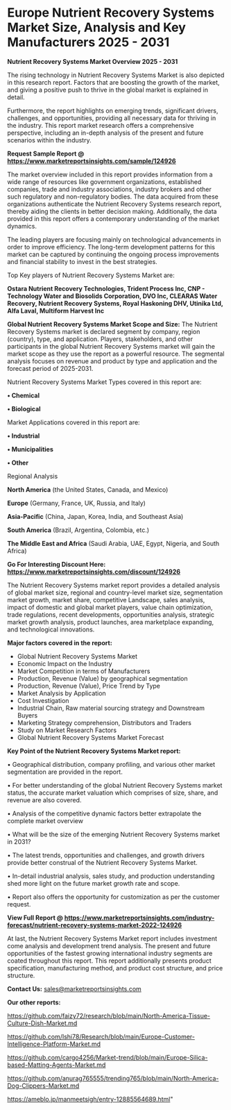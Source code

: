 # Europe Nutrient Recovery Systems Market Size, Analysis and Key Manufacturers 2025 - 2031

<Strong> Nutrient Recovery Systems Market Overview 2025 - 2031</strong>

The rising technology in Nutrient Recovery Systems Market is also depicted in this research report. Factors that are boosting the growth of the market, and giving a positive push to thrive in the global market is explained in detail.

Furthermore, the report highlights on emerging trends, significant drivers, challenges, and opportunities, providing all necessary data for thriving in the industry. This report market research offers a comprehensive perspective, including an in-depth analysis of the present and future scenarios within the industry.

<strong>Request Sample Report @ <a href=https://www.marketreportsinsights.com/sample/124926>https://www.marketreportsinsights.com/sample/124926</a></strong>

The market overview included in this report provides information from a wide range of resources like government organizations, established companies, trade and industry associations, industry brokers and other such regulatory and non-regulatory bodies. The data acquired from these organizations authenticate the Nutrient Recovery Systems research report, thereby aiding the clients in better decision making. Additionally, the data provided in this report offers a contemporary understanding of the market dynamics.

The leading players are focusing mainly on technological advancements in order to improve efficiency. The long-term development patterns for this market can be captured by continuing the ongoing process improvements and financial stability to invest in the best strategies.

Top Key players of Nutrient Recovery Systems Market are:

<strong>Ostara Nutrient Recovery Technologies, Trident Process Inc, CNP - Technology Water and Biosolids Corporation, DVO Inc, CLEARAS Water Recovery, Nutrient Recovery Systems, Royal Haskoning DHV, Utinika Ltd, Alfa Laval, Multiform Harvest Inc</strong>

<strong><b>Global Nutrient Recovery Systems Market Scope and Size:</b></strong>
The Nutrient Recovery Systems market is declared segment by company, region (country), type, and application. Players, stakeholders, and other participants in the global Nutrient Recovery Systems market will gain the market scope as they use the report as a powerful resource. The segmental analysis focuses on revenue and product by type and application and the forecast period of 2025-2031.

Nutrient Recovery Systems Market Types covered in this report are:

<strong>• Chemical

• Biological</strong>

Market Applications covered in this report are:

<strong>• Industrial

• Municipalities

• Other</strong> 

Regional Analysis

<strong>North America</strong> (the United States, Canada, and Mexico)

<strong>Europe</strong> (Germany, France, UK, Russia, and Italy)

<strong>Asia-Pacific</strong> (China, Japan, Korea, India, and Southeast Asia)

<strong>South America</strong> (Brazil, Argentina, Colombia, etc.)

<strong>The Middle East and Africa</strong> (Saudi Arabia, UAE, Egypt, Nigeria, and South Africa)

<strong>Go For Interesting Discount Here: <a href=https://www.marketreportsinsights.com/discount/124926>https://www.marketreportsinsights.com/discount/124926</a></strong>

The Nutrient Recovery Systems market report provides a detailed analysis of global market size, regional and country-level market size, segmentation market growth, market share, competitive Landscape, sales analysis, impact of domestic and global market players, value chain optimization, trade regulations, recent developments, opportunities analysis, strategic market growth analysis, product launches, area marketplace expanding, and technological innovations.

<strong><b>Major factors covered in the report:</b></strong>
<ul>
  <li>Global Nutrient Recovery Systems Market </li>
  <li>Economic Impact on the Industry</li>
  <li>Market Competition in terms of Manufacturers</li>
  <li>Production, Revenue (Value) by geographical segmentation</li>
  <li>Production, Revenue (Value), Price Trend by Type</li>
  <li>Market Analysis by Application</li>
  <li>Cost Investigation</li>
  <li>Industrial Chain, Raw material sourcing strategy and Downstream Buyers</li>
  <li>Marketing Strategy comprehension, Distributors and Traders</li>
  <li>Study on Market Research Factors</li>
  <li>Global Nutrient Recovery Systems Market Forecast</li>
</ul>

<strong><b>Key Point of the Nutrient Recovery Systems Market report:</b></strong>

• Geographical distribution, company profiling, and various other market segmentation are provided in the report.

• For better understanding of the global Nutrient Recovery Systems market status, the accurate market valuation which comprises of size, share, and revenue are also covered.

• Analysis of the competitive dynamic factors better extrapolate the complete market overview

• What will be the size of the emerging Nutrient Recovery Systems market in 2031?

• The latest trends, opportunities and challenges, and growth drivers provide better construal of the Nutrient Recovery Systems Market.

• In-detail industrial analysis, sales study, and production understanding shed more light on the future market growth rate and scope.

• Report also offers the opportunity for customization as per the customer request.

<strong><b>View Full Report @ <a href=https://www.marketreportsinsights.com/industry-forecast/nutrient-recovery-systems-market-2022-124926>https://www.marketreportsinsights.com/industry-forecast/nutrient-recovery-systems-market-2022-124926</a></b></strong>


At last, the Nutrient Recovery Systems Market report includes investment come analysis and development trend analysis. The present and future opportunities of the fastest growing international industry segments are coated throughout this report. This report additionally presents product specification, manufacturing method, and product cost structure, and price structure.

<strong>Contact Us:</strong>
sales@marketreportsinsights.com

<strong>Our other reports:</strong>

<a href=https://github.com/faizy72/research/blob/main/North-America-Tissue-Culture-Dish-Market.md>https://github.com/faizy72/research/blob/main/North-America-Tissue-Culture-Dish-Market.md</a>

<a href=https://github.com/Ishi78/Research/blob/main/Europe-Customer-Intelligence-Platform-Market.md>https://github.com/Ishi78/Research/blob/main/Europe-Customer-Intelligence-Platform-Market.md</a>

<a href=https://github.com/cargo4256/Market-trend/blob/main/Europe-Silica-based-Matting-Agents-Market.md>https://github.com/cargo4256/Market-trend/blob/main/Europe-Silica-based-Matting-Agents-Market.md</a>

<a href=https://github.com/anurag765555/trending765/blob/main/North-America-Dog-Clippers-Market.md>https://github.com/anurag765555/trending765/blob/main/North-America-Dog-Clippers-Market.md</a>

<a href=https://ameblo.jp/manmeetsigh/entry-12885564689.html>https://ameblo.jp/manmeetsigh/entry-12885564689.html</a>"

